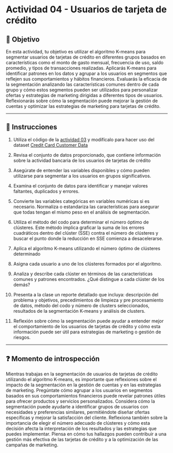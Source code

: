 # **Actividad 04 - Usuarios de tarjeta de crédito**

## 🎯 **Objetivo**

En esta actividad, tu objetivo es utilizar el algoritmo K-means para segmentar usuarios de tarjetas de crédito en diferentes grupos basados en características como el monto de gasto mensual, frecuencia de uso, saldo promedio, y tipos de transacciones realizadas. Aplicarás K-means para identificar patrones en los datos y agrupar a los usuarios en segmentos que reflejen sus comportamientos y hábitos financieros. Evaluarás la eficacia de la segmentación analizando las características comunes dentro de cada grupo y cómo estos segmentos pueden ser utilizados para personalizar ofertas y estrategias de marketing dirigidas a diferentes tipos de usuarios. Reflexionarás sobre cómo la segmentación puede mejorar la gestión de cuentas y optimizar las estrategias de marketing para tarjetas de crédito.

---

## 📑 Instrucciones
1.	Utiliza el código de la [actividad 03](../Actividad-03/Actividad_03_K_means_Customer_Segmentation.ipynb) y modifícalo para hacer uso del dataset [Credit Card Customer Data](https://www.kaggle.com/datasets/aryashah2k/credit-card-customer-data)

2.	Revisa el conjunto de datos proporcionado, que contiene información sobre la actividad bancaria de los usuarios de tarjetas de crédito

3.	Asegúrate de entender las variables disponibles y cómo pueden utilizarse para segmentar a los usuarios en grupos significativos.

4.	Examina el conjunto de datos para identificar y manejar valores faltantes, duplicados y errores.

5.	Convierte las variables categóricas en variables numéricas si es necesario. Normaliza o estandariza las características para asegurar que todas tengan el mismo peso en el análisis de segmentación.

6.	Utiliza el método del codo para determinar el número óptimo de clústeres. Este método implica graficar la suma de los errores cuadráticos dentro del clúster (SSE) contra el número de clústeres y buscar el punto donde la reducción en SSE comienza a desacelerarse.

7.	Aplica el algoritmo K-means utilizando el número óptimo de clústeres determinado

8.	Asigna cada usuario a uno de los clústeres formados por el algoritmo.

9.	Analiza y describe cada clúster en términos de las características comunes y patrones encontrados. ¿Qué distingue a cada clúster de los demás?

10.	Presenta a la clase un reporte detallado que incluya: descripción del problema y objetivos, precedimientos de limpieza y pre procesamiento de datos, método del codo y número de clusters seleccionados, resultados de la segmentación K-means y análisis de clusters.

11.	Reflexión sobre cómo la segmentación puede ayudar a entender mejor el comportamiento de los usuarios de tarjetas de crédito y cómo esta información puede ser útil para estrategias de marketing o gestión de riesgos.

---

## ❓ **Momento de introspección**

Mientras trabajas en la segmentación de usuarios de tarjetas de crédito utilizando el algoritmo K-means, es importante que reflexiones sobre el impacto de la segmentación en la gestión de cuentas y en las estrategias de marketing. Pregúntate cómo agrupar a los usuarios en segmentos basados en sus comportamientos financieros puede revelar patrones útiles para ofrecer productos y servicios personalizados. Considera cómo la segmentación puede ayudarte a identificar grupos de usuarios con necesidades y preferencias similares, permitiéndote diseñar ofertas específicas y mejorar la satisfacción del cliente. Reflexiona también sobre la importancia de elegir el número adecuado de clústeres y cómo esta decisión afecta la interpretación de los resultados y las estrategias que puedes implementar. Piensa en cómo tus hallazgos pueden contribuir a una gestión más efectiva de las tarjetas de crédito y a la optimización de las campañas de marketing.


